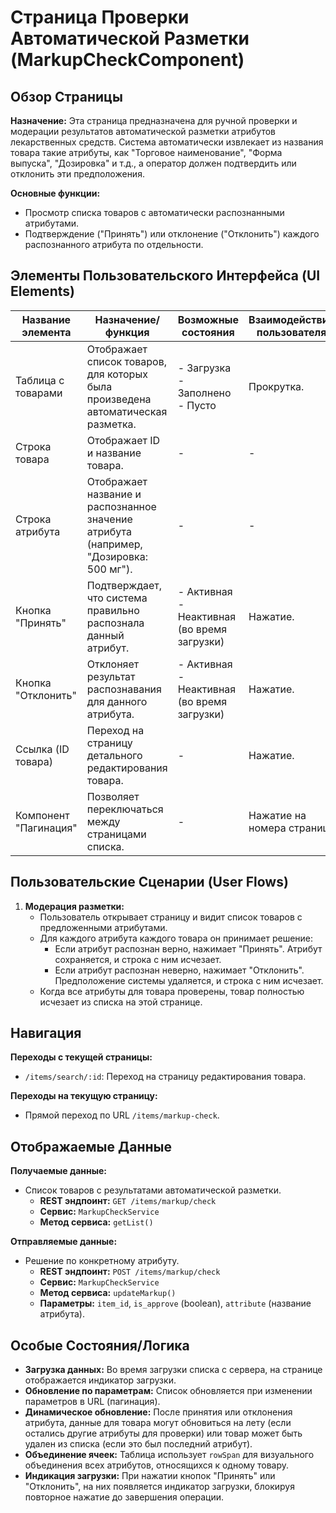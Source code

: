 # Страница Проверки Автоматической Разметки (MarkupCheckComponent)

## Обзор Страницы

**Назначение:** Эта страница предназначена для ручной проверки и модерации результатов автоматической разметки атрибутов лекарственных средств. Система автоматически извлекает из названия товара такие атрибуты, как "Торговое наименование", "Форма выпуска", "Дозировка" и т.д., а оператор должен подтвердить или отклонить эти предположения.

**Основные функции:**
-   Просмотр списка товаров с автоматически распознанными атрибутами.
-   Подтверждение ("Принять") или отклонение ("Отклонить") каждого распознанного атрибута по отдельности.

## Элементы Пользовательского Интерфейса (UI Elements)

| Название элемента | Назначение/функция | Возможные состояния | Взаимодействие пользователя |
| --- | --- | --- | --- |
| Таблица с товарами | Отображает список товаров, для которых была произведена автоматическая разметка. | - Загрузка<br>- Заполнено<br>- Пусто | Прокрутка. |
| Строка товара | Отображает ID и название товара. | - | - |
| Строка атрибута | Отображает название и распознанное значение атрибута (например, "Дозировка: 500 мг"). | - | - |
| Кнопка "Принять" | Подтверждает, что система правильно распознала данный атрибут. | - Активная<br>- Неактивная (во время загрузки) | Нажатие. |
| Кнопка "Отклонить" | Отклоняет результат распознавания для данного атрибута. | - Активная<br>- Неактивная (во время загрузки) | Нажатие. |
| Ссылка (ID товара) | Переход на страницу детального редактирования товара. | - | Нажатие. |
| Компонент "Пагинация" | Позволяет переключаться между страницами списка. | - | Нажатие на номера страниц. |

## Пользовательские Сценарии (User Flows)

1.  **Модерация разметки:**
    -   Пользователь открывает страницу и видит список товаров с предложенными атрибутами.
    -   Для каждого атрибута каждого товара он принимает решение:
        -   Если атрибут распознан верно, нажимает "Принять". Атрибут сохраняется, и строка с ним исчезает.
        -   Если атрибут распознан неверно, нажимает "Отклонить". Предположение системы удаляется, и строка с ним исчезает.
    -   Когда все атрибуты для товара проверены, товар полностью исчезает из списка на этой странице.

## Навигация

**Переходы с текущей страницы:**
-   `/items/search/:id`: Переход на страницу редактирования товара.

**Переходы на текущую страницу:**
-   Прямой переход по URL `/items/markup-check`.

## Отображаемые Данные

**Получаемые данные:**
-   Список товаров с результатами автоматической разметки.
    -   **REST эндпоинт:** `GET /items/markup/check`
    -   **Сервис:** `MarkupCheckService`
    -   **Метод сервиса:** `getList()`

**Отправляемые данные:**
-   Решение по конкретному атрибуту.
    -   **REST эндпоинт:** `POST /items/markup/check`
    -   **Сервис:** `MarkupCheckService`
    -   **Метод сервиса:** `updateMarkup()`
    -   **Параметры:** `item_id`, `is_approve` (boolean), `attribute` (название атрибута).

## Особые Состояния/Логика

-   **Загрузка данных:** Во время загрузки списка с сервера, на странице отображается индикатор загрузки.
-   **Обновление по параметрам:** Список обновляется при изменении параметров в URL (пагинация).
-   **Динамическое обновление:** После принятия или отклонения атрибута, данные для товара могут обновиться на лету (если остались другие атрибуты для проверки) или товар может быть удален из списка (если это был последний атрибут).
-   **Объединение ячеек:** Таблица использует `rowSpan` для визуального объединения всех атрибутов, относящихся к одному товару.
-   **Индикация загрузки:** При нажатии кнопок "Принять" или "Отклонить", на них появляется индикатор загрузки, блокируя повторное нажатие до завершения операции.
